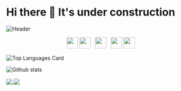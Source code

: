 # Hi there 👋  It's under construction

![Header](https://github.com/shuhanmirza/shuhanmirza/raw/master/assets/header.gif)

<p align='center'>
<!--<a href="https://dev.to/shuhanmirza"><img height="30" src="https://github.com/shuhanmirza/shuhanmirza/raw/master/assets/dev.png"></a>-->
<a href="https://instagram.com/shuhan.mirza"><img height="30" src="https://github.com/shuhanmirza/shuhanmirza/raw/master/assets/ig.png"></a>
<a href="https://twitter.com/_waylonwalker"><img height="30" src="https://github.com/WaylonWalker/WaylonWalker/blob/main/icon/twitter.png?raw=true"></a>&nbsp;&nbsp;
<a href="https://instagram.com/_waylonwalker"><img height="30" src="https://github.com/WaylonWalker/WaylonWalker/blob/main/icon/instagram.jpg?raw=true"></a>&nbsp;&nbsp;
<a href="https://www.buymeacoffee.com/bBdtMQO"><img height="30" src="https://github.com/WaylonWalker/WaylonWalker/blob/main/icon/by-me-a-coffee.png?raw=true"></a>
<a href="https://www.linkedin.com/in/waylonwalker/"><img height="30" src="https://github.com/WaylonWalker/WaylonWalker/blob/main/icon/linkedin.png?raw=true"></a>
</p>

> <p >
>  <i class="fa fa-gear fa-spin fa-2x" style="color: firebrick"></i>
> </p>


![Top Languages Card](https://github-readme-stats.vercel.app/api/top-langs/?username=shuhanmirza&hide=html,makefile&theme=dark&count_private=true&langs_count=5)  

![Github stats](https://github-readme-stats.vercel.app/api?username=shuhanmirza&bg_color=30,e96443,904e95&title_color=fff&text_color=fff&show_icons=true&icon_color=fff&count_private=true)

<a href="https://github.com/shuhanmirza/shuhanmirza">
  <img align="center" src="https://github-readme-stats.vercel.app/api/pin/?username=shuhanmirza&repo=shuhanmirza" />
</a>
<a href="https://github.com/anuraghazra/convoychat">
  <img align="center" src="https://github-readme-stats.vercel.app/api/pin/?username=shuhanmirza&repo=shuhanmirza" />
</a>


<!--
**shuhanmirza/shuhanmirza** is a ✨ _special_ ✨ repository because its `README.md` (this file) appears on your GitHub profile.

Here are some ideas to get you started:

- 🔭 I’m currently working on ...
- 🌱 I’m currently learning ...
- 👯 I’m looking to collaborate on ...
- 🤔 I’m looking for help with ...
- 💬 Ask me about ...
- 📫 How to reach me: ...
- 😄 Pronouns: ...
- ⚡ Fun fact: ...
-->

